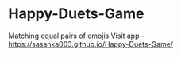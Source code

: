 # Happy-Duets-Game
Matching equal pairs of emojis
Visit app - https://sasanka003.github.io/Happy-Duets-Game/
